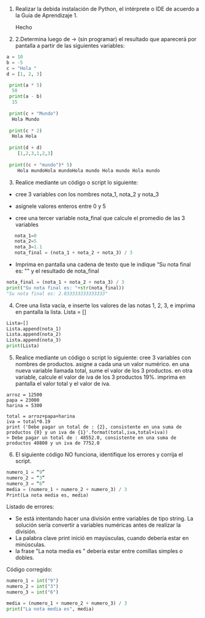 1. Realizar la debida instalación de Python, el intérprete o IDE de acuerdo a la Guia de Aprendizaje 1.</p>
Hecho

2. 2.Determina luego de -> (sin programar) el resultado que aparecerá por pantalla a partir de las siguientes variables:
``` python
a = 10
b = -5
c = "Hola "
d = [1, 2, 3]

 print(a * 5)
  50
 print(a - b) 
  15
 
 print(c + "Mundo")
  Hola Mundo 
 
 print(c * 2) 
  Hola Hola
 
 print(d + d) 
    [1,2,3,1,2,3]
 
 print((c + "mundo")* 5) 
    Hola mundoHola mundoHola mundo Hola mundo Hola mundo 
```
3.  Realice mediante un código o script lo siguiente:
 - cree 3 variables con los nombres nota_1, nota_2 y nota_3
 - asígnele valores enteros entre 0 y 5

 - cree una tercer variable nota_final que calcule el promedio de las 3 variables
  ```python 
     nota_1=0
     nota_2=5
     nota_3=1.1
     nota_final = (nota_1 + nota_2 + nota_3) / 3     
   ```
 - Imprima en pantalla una cadena de texto que le indique “Su nota final es: "" y el resultado de nota_final
```python
nota_final = (nota_1 + nota_2 + nota_3) / 3     
print("Su nota final es: "+str(nota_final)) 
"Su nota final es: 2.033333333333333"
 ```
4. Cree una lista vacía, e inserte los valores de las notas 1, 2, 3, e imprima en pantalla la lista. Lista = []
```python
Lista=[]
Lista.append(nota_1)
Lista.append(nota_2)
Lista.append(nota_3)
print(Lista)
```

5. Realice mediante un código o script lo siguiente: 
cree 3 variables con nombres de productos.
asigne a cada una un valor numérico.
en una nueva variable llamada total, sume el valor de los 3 productos.
en otra variable, calcule el valor de iva de los 3 productos 19%.
imprima en pantalla el valor total y el valor de iva.

```
arroz = 12500
papa = 23000
harina = 5300

total = arroz+papa+harina
iva = total*0.19
print ('Debe pagar un total de : {2}, consistente en una suma de productos {0} y un iva de {1}'.format(total,iva,total+iva))
> Debe pagar un total de : 48552.0, consistente en una suma de productos 40800 y un iva de 7752.0
```
6. El siguiente código NO funciona, identifique los errores y corrija el script. 
````python
numero_1 = “9”
numero_2 = “3”
numero_3 = “6”
media = (numero_1 + numero_2 + numero_3) / 3 
Print(La nota media es, media)
````
Listado de errores:

 * Se está intentando hacer una división entre variables de tipo string. La solución sería convertir a variables numéricas antes de realizar la división.
 * La palabra clave print inició en mayúsculas, cuando debería estar en minúsculas.
 * la frase "La nota media es " debería estar entre comillas simples o dobles.

Código corregido:
``` python
numero_1 = int("9")
numero_2 = int("3")
numero_3 = int("6")

media = (numero_1 + numero_2 + numero_3) / 3
print("La nota media es", media)
```


